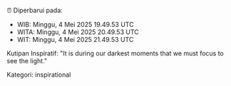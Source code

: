 ⏰ Diperbarui pada:
- WIB: Minggu, 4 Mei 2025 19.49.53 UTC
- WITA: Minggu, 4 Mei 2025 20.49.53 UTC
- WIT: Minggu, 4 Mei 2025 21.49.53 UTC

Kutipan Inspiratif:
"It is during our darkest moments that we must focus to see the light."


Kategori: inspirational

